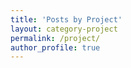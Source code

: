 ```yaml
---
title: 'Posts by Project'
layout: category-project
permalink: /project/
author_profile: true
---
```

